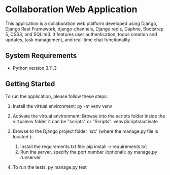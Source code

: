 # Collaboration Web Application

This application is a collaboration web platform developed using Django, Django Rest Framework, django-channels, Django redis, Daphne, Bootstrap 5, CSS3, and SQLite3. 
It features user authentication, todos creation and updates, task management, and real-time chat functionality.

## System Requirements

- Python version 3.11.3

## Getting Started

To run the application, please follow these steps:

1. Install the virtual environment:
   py -m venv venv

2. Activate the virtual environment: 
   Browse into the scripts folder inside the virtualenv folder it can be "scripts" or "Scripts".
   venv\Scripts\activate 

3. Browse to the Django project folder 'src' (where the manage.py file is located ):
   1. Install the requirements.txt file: 
   pip install -r requirements.txt
   2. Run the server, specify the port number (optional):
   py manage.py runserver 
   

4.  To run the tests: 
   py manage.py test
